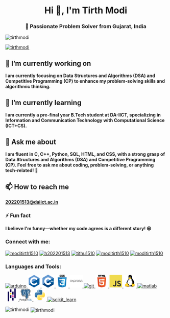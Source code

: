 <h1 align="center">Hi 👋, I'm Tirth Modi</h1>
<h3 align="center">🚀 Passionate Problem Solver from Gujarat, India</h3>

<p align="left"> <img src="https://komarev.com/ghpvc/?username=tirthmodi&label=Profile%20views&color=0e75b6&style=flat" alt="tirthmodi" /> </p>

<p align="left"> <a href="https://github.com/ryo-ma/github-profile-trophy"><img src="https://github-profile-trophy.vercel.app/?username=tirthmodi" alt="tirthmodi" /></a> </p>

## 🔭 I’m currently working on
  **I am currently focusing on Data Structures and Algorithms (DSA) and Competitive Programming (CP) to enhance my problem-solving skills and algorithmic thinking.**

## 🌱 I’m currently learning
  **I am currently a pre-final year B.Tech student at DA-IICT, specializing in Information and Communication Technology with Computational Science (ICT+CS).**

## 💬 Ask me about
  **I am fluent in C, C++, Python, SQL, HTML, and CSS, with a strong grasp of Data Structures and Algorithms (DSA) and Competitive Programming (CP). Feel free to ask me about coding, problem-solving, or anything   tech-related! 🚀**

## 📫 How to reach me
  **202201513@daiict.ac.in**

### ⚡ Fun fact
  **I believe I'm funny—whether my code agrees is a different story! 😆**

<h3 align="left">Connect with me:</h3>
<p align="left">
<a href="https://linkedin.com/in/moditirth1510" target="blank"><img align="center" src="https://raw.githubusercontent.com/rahuldkjain/github-profile-readme-generator/master/src/images/icons/Social/linked-in-alt.svg" alt="moditirth1510" height="30" width="40" /></a>
<a href="https://www.hackerrank.com/h202201513" target="blank"><img align="center" src="https://raw.githubusercontent.com/rahuldkjain/github-profile-readme-generator/master/src/images/icons/Social/hackerrank.svg" alt="h202201513" height="30" width="40" /></a>
<a href="https://codeforces.com/profile/tithu1510" target="blank"><img align="center" src="https://raw.githubusercontent.com/rahuldkjain/github-profile-readme-generator/master/src/images/icons/Social/codeforces.svg" alt="tithu1510" height="30" width="40" /></a>
<a href="https://www.leetcode.com/moditirth1510" target="blank"><img align="center" src="https://raw.githubusercontent.com/rahuldkjain/github-profile-readme-generator/master/src/images/icons/Social/leet-code.svg" alt="moditirth1510" height="30" width="40" /></a>
<a href="https://auth.geeksforgeeks.org/user/moditirth1510" target="blank"><img align="center" src="https://raw.githubusercontent.com/rahuldkjain/github-profile-readme-generator/master/src/images/icons/Social/geeks-for-geeks.svg" alt="moditirth1510" height="30" width="40" /></a>
</p>

<h3 align="left">Languages and Tools:</h3>
<p align="left"> <a href="https://www.arduino.cc/" target="_blank" rel="noreferrer"> <img src="https://cdn.worldvectorlogo.com/logos/arduino-1.svg" alt="arduino" width="40" height="40"/> </a> <a href="https://www.cprogramming.com/" target="_blank" rel="noreferrer"> <img src="https://raw.githubusercontent.com/devicons/devicon/master/icons/c/c-original.svg" alt="c" width="40" height="40"/> </a> <a href="https://www.w3schools.com/cpp/" target="_blank" rel="noreferrer"> <img src="https://raw.githubusercontent.com/devicons/devicon/master/icons/cplusplus/cplusplus-original.svg" alt="cplusplus" width="40" height="40"/> </a> <a href="https://www.w3schools.com/css/" target="_blank" rel="noreferrer"> <img src="https://raw.githubusercontent.com/devicons/devicon/master/icons/css3/css3-original-wordmark.svg" alt="css3" width="40" height="40"/> </a> <a href="https://expressjs.com" target="_blank" rel="noreferrer"> <img src="https://raw.githubusercontent.com/devicons/devicon/master/icons/express/express-original-wordmark.svg" alt="express" width="40" height="40"/> </a> <a href="https://git-scm.com/" target="_blank" rel="noreferrer"> <img src="https://www.vectorlogo.zone/logos/git-scm/git-scm-icon.svg" alt="git" width="40" height="40"/> </a> <a href="https://www.w3.org/html/" target="_blank" rel="noreferrer"> <img src="https://raw.githubusercontent.com/devicons/devicon/master/icons/html5/html5-original-wordmark.svg" alt="html5" width="40" height="40"/> </a> <a href="https://developer.mozilla.org/en-US/docs/Web/JavaScript" target="_blank" rel="noreferrer"> <img src="https://raw.githubusercontent.com/devicons/devicon/master/icons/javascript/javascript-original.svg" alt="javascript" width="40" height="40"/> </a> <a href="https://www.linux.org/" target="_blank" rel="noreferrer"> <img src="https://raw.githubusercontent.com/devicons/devicon/master/icons/linux/linux-original.svg" alt="linux" width="40" height="40"/> </a> <a href="https://www.mathworks.com/" target="_blank" rel="noreferrer"> <img src="https://upload.wikimedia.org/wikipedia/commons/2/21/Matlab_Logo.png" alt="matlab" width="40" height="40"/> </a> <a href="https://pandas.pydata.org/" target="_blank" rel="noreferrer"> <img src="https://raw.githubusercontent.com/devicons/devicon/2ae2a900d2f041da66e950e4d48052658d850630/icons/pandas/pandas-original.svg" alt="pandas" width="40" height="40"/> </a> <a href="https://www.postgresql.org" target="_blank" rel="noreferrer"> <img src="https://raw.githubusercontent.com/devicons/devicon/master/icons/postgresql/postgresql-original-wordmark.svg" alt="postgresql" width="40" height="40"/> </a> <a href="https://www.python.org" target="_blank" rel="noreferrer"> <img src="https://raw.githubusercontent.com/devicons/devicon/master/icons/python/python-original.svg" alt="python" width="40" height="40"/> </a> <a href="https://scikit-learn.org/" target="_blank" rel="noreferrer"> <img src="https://upload.wikimedia.org/wikipedia/commons/0/05/Scikit_learn_logo_small.svg" alt="scikit_learn" width="40" height="40"/> </a> </p>

<p><img align="left" src="https://github-readme-stats.vercel.app/api/top-langs?username=tirthmodi&show_icons=true&locale=en&layout=compact" alt="tirthmodi" /></p>

<p>&nbsp;<img align="center" src="https://github-readme-stats.vercel.app/api?username=tirthmodi&show_icons=true&locale=en" alt="tirthmodi" /></p>
